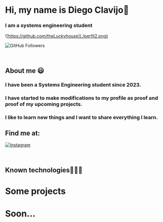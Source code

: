 #  Hi, my name is Diego Clavijo👋
### I am a systems engineering student

![https://github.com/theLuckyhouse](./perfil2.png)

![GitHub Followers](https://img.shields.io/github/followers/theLuckyhouse)

<br>
<h2>About me 😃</h2>
<!--Intro start-->

### I have been a Systems Engineering student since 2023. 
### I have started to make modifications to my profile as proof and proof of my upcoming projects. 
### I like to learn new things and I want to share everything I learn. 

## Find me at:

[![Instagram](https://img.shields.io/badge/Instagram-@diegocl-E4405F?style=for-the-badge&logo=instagram&logoColor=white&labelColor=101010)](https://instagram.com/diego_cl_priv)

<!--Intro end-->
  </p>
<br>
<h2 >Known technologies👨🏻‍💻</h2>



# Some projects

# Soon...
